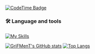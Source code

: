 [![CodeTime Badge](https://img.shields.io/endpoint?style=for-the-badge&color=222&url=https%3A%2F%2Fapi.codetime.dev%2Fshield%3Fid%3D25018%26project%3D%26in=0)](https://codetime.dev)

###

<h3 align="left">🛠 Language and tools</h3>

###

[![My Skills](https://skillicons.dev/icons?i=nextjs,react,laravel,vite,tailwind,ts,js,html,css,sass,npm,yarn,apple,vscode,vercel,redis,prisma,postgres,mysql,php,nginx)](https://skillicons.dev)

[![GriFMenT's GitHub stats](https://github-readme-stats.vercel.app/api?username=GriFMenT&theme=dark)](https://github.com/anuraghazra/github-readme-stats)
[![Top Langs](https://github-readme-stats.vercel.app/api/top-langs/?username=GriFMenT&layout=compact&langs_count=10&hide=html,css&theme=dark)](https://github.com/anuraghazra/github-readme-stats)
